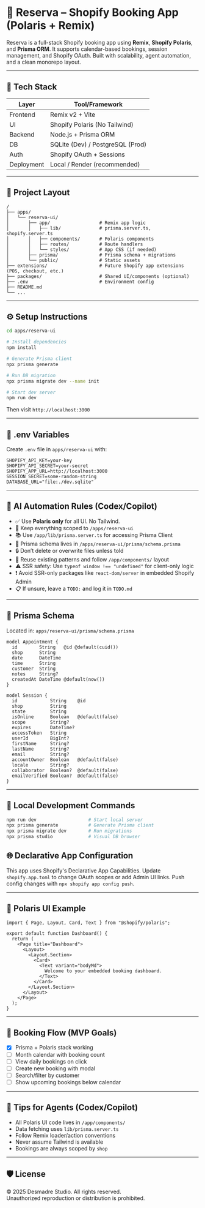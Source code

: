 # 🛀 Reserva – Shopify Booking App (Polaris + Remix)

Reserva is a full-stack Shopify booking app using **Remix**, **Shopify Polaris**, and **Prisma ORM**. It supports calendar-based bookings, session management, and Shopify OAuth. Built with scalability, agent automation, and a clean monorepo layout.

---

## 🧱 Tech Stack

| Layer       | Tool/Framework                   |
|-------------|----------------------------------|
| Frontend    | Remix v2 + Vite                  |
| UI          | Shopify Polaris (No Tailwind)    |
| Backend     | Node.js + Prisma ORM             |
| DB          | SQLite (Dev) / PostgreSQL (Prod) |
| Auth        | Shopify OAuth + Sessions         |
| Deployment  | Local / Render (recommended)     |

---

## 📂 Project Layout

```
/
├── apps/
│   └── reserva-ui/
│       ├── app/                  # Remix app logic
│       │   ├── lib/              # prisma.server.ts, shopify.server.ts
│       │   ├── components/       # Polaris components
│       │   ├── routes/           # Route handlers
│       │   └── styles/           # App CSS (if needed)
│       ├── prisma/               # Prisma schema + migrations
│       └── public/               # Static assets
├── extensions/                   # Future Shopify app extensions (POS, checkout, etc.)
├── packages/                     # Shared UI/components (optional)
├── .env                          # Environment config
├── README.md
└── ...
```

---

## ⚙️ Setup Instructions

```bash
cd apps/reserva-ui

# Install dependencies
npm install

# Generate Prisma client
npx prisma generate

# Run DB migration
npx prisma migrate dev --name init

# Start dev server
npm run dev
```

Then visit `http://localhost:3000`

---

## 🔐 .env Variables

Create `.env` file in `apps/reserva-ui` with:

```env
SHOPIFY_API_KEY=your-key
SHOPIFY_API_SECRET=your-secret
SHOPIFY_APP_URL=http://localhost:3000
SESSION_SECRET=some-random-string
DATABASE_URL="file:./dev.sqlite"
```

---

## 🧠 AI Automation Rules (Codex/Copilot)

- ✅ Use **Polaris only** for all UI. No Tailwind.
- 🔁 Keep everything scoped to `/apps/reserva-ui`
- 📚 Use `/app/lib/prisma.server.ts` for accessing Prisma Client
- 🧬 Prisma schema lives in `/apps/reserva-ui/prisma/schema.prisma`
- 🔒 Don’t delete or overwrite files unless told
- 🧩 Reuse existing patterns and follow `/app/components/` layout
- ⚠️ SSR safety: Use `typeof window !== "undefined"` for client-only logic
- ❗ Avoid SSR-only packages like `react-dom/server` in embedded Shopify Admin
- 📋 If unsure, leave a `TODO:` and log it in `TODO.md`

---

## 📌 Prisma Schema

Located in: `apps/reserva-ui/prisma/schema.prisma`

```prisma
model Appointment {
  id        String   @id @default(cuid())
  shop      String
  date      DateTime
  time      String
  customer  String
  notes     String?
  createdAt DateTime @default(now())
}

model Session {
  id            String    @id
  shop          String
  state         String
  isOnline      Boolean   @default(false)
  scope         String?
  expires       DateTime?
  accessToken   String
  userId        BigInt?
  firstName     String?
  lastName      String?
  email         String?
  accountOwner  Boolean   @default(false)
  locale        String?
  collaborator  Boolean?  @default(false)
  emailVerified Boolean?  @default(false)
}
```

---

## 🧪 Local Development Commands

```bash
npm run dev                   # Start local server
npx prisma generate           # Generate Prisma client
npx prisma migrate dev        # Run migrations
npx prisma studio             # Visual DB browser
```

## 🌐 Declarative App Configuration

This app uses Shopify's Declarative App Capabilities. Update `shopify.app.toml`
to change OAuth scopes or add Admin UI links. Push config changes with
`npx shopify app config push`.

---

## 💄 Polaris UI Example

```tsx
import { Page, Layout, Card, Text } from "@shopify/polaris";

export default function Dashboard() {
  return (
    <Page title="Dashboard">
      <Layout>
        <Layout.Section>
          <Card>
            <Text variant="bodyMd">
              Welcome to your embedded booking dashboard.
            </Text>
          </Card>
        </Layout.Section>
      </Layout>
    </Page>
  );
}
```

---

## 📅 Booking Flow (MVP Goals)

- [x] Prisma + Polaris stack working
- [ ] Month calendar with booking count
- [ ] View daily bookings on click
- [ ] Create new booking with modal
- [ ] Search/filter by customer
- [ ] Show upcoming bookings below calendar

---

## 🧠 Tips for Agents (Codex/Copilot)

- All Polaris UI code lives in `/app/components/`
- Data fetching uses `lib/prisma.server.ts`
- Follow Remix loader/action conventions
- Never assume Tailwind is available
- Bookings are always scoped by `shop`

---
## 🛡 License

© 2025 Desmadre Studio. All rights reserved.  
Unauthorized reproduction or distribution is prohibited.

